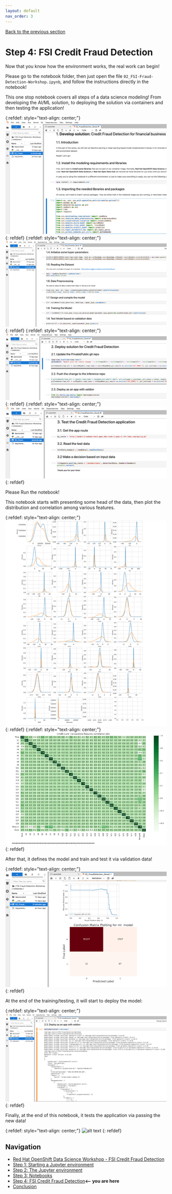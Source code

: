 ```yaml
---
layout: default
nav_order: 3
---
```

[Back to the previous section](step3.md)

# Step 4: FSI Credit Fraud Detection

Now that you know how the environment works, the real work can begin!

Please go to the notebook folder, then  just open the file `02_FSI-Fraud-Detection-Workshop.ipynb`, and follow the instructions directly in the notebook!

This one stop notebook covers all steps of a data science modeling! From developing the AI/ML solution, to deploying the solution via containers and then testing the application! 


{:refdef: style="text-align: center;"}
![alt text](./assets/img/notebook_fsi_1.png "FSI Fraud notebook")
{: refdef}
{:refdef: style="text-align: center;"}
![alt text](./assets/img/notebook_fsi_2.png "FSI Fraud notebook")
{: refdef}
{:refdef: style="text-align: center;"}
![alt text](./assets/img/notebook_fsi_3.png "FSI Fraud notebook")
{: refdef}
{:refdef: style="text-align: center;"}
![alt text](./assets/img/notebook_fsi_4.png "FSI Fraud notebook")
{: refdef}

Please Run the notebook!

This notebook starts with presenting some head of the data, then plot the distribution and correlation among various features.


{:refdef: style="text-align: center;"}
![alt text](./assets/img/distribution.png "FSI Fraud notebook")
{: refdef}
{:refdef: style="text-align: center;"}
![alt text](./assets/img/correlation.png "FSI Fraud notebook")
{: refdef}

After that, it defines the model and train and test it via validation data!

{:refdef: style="text-align: center;"}
![alt text](./assets/img/evaluation_results.png "FSI Fraud notebook")
{: refdef}

At the end of the training/testing, it will start to deploy the model:

{:refdef: style="text-align: center;"}
![alt text](./assets/img/deploy.png "FSI Fraud notebook")
{: refdef}

Finally, at the end of this notebook, it tests the application via passing the new data! 

{:refdef: style="text-align: center;"}
![alt text](./assets/img/fsi_result.png "FSI Fraud notebook")
{: refdef}


## Navigation

<!-- startnav -->
* [Red Hat OpenShift Data Science Workshop - FSI Credit Fraud Detection](index.md)
* [Step 1: Starting a Jupyter environment](step1.md)
* [Step 2: The Jupyter environment](step2.md)
* [Step 3: Notebooks](step3.md)
* [Step 4: FSI Credit Fraud Detection](step4.md)**<-- you are here**
* [Conclusion](step5.md)
<!-- endnav -->
